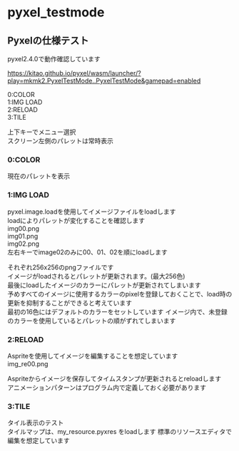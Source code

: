 # pyxel_testmode
## Pyxelの仕様テスト
 pyxel2.4.0で動作確認しています  

https://kitao.github.io/pyxel/wasm/launcher/?play=mkmk2.PyxelTestMode..PyxelTestMode&gamepad=enabled


 0:COLOR  
 1:IMG LOAD  
 2:RELOAD  
 3:TILE  

  上下キーでメニュー選択  
  スクリーン左側のパレットは常時表示  

### 0:COLOR
  現在のパレットを表示

### 1:IMG LOAD 
  pyxel.image.loadを使用してイメージファイルをloadします  
  loadによりパレットが変化することを確認します  
    img00.png  
    img01.png  
    img02.png  
  左右キーでimage02のみに00、01、02を順にloadします  

  それぞれ256x256のpngファイルです  
  イメージがloadされるとパレットが更新されます。(最大256色)  
  最後にloadしたイメージのカラーにパレットが更新されてしまいます  
  予めすべてのイメージに使用するカラーのpixelを登録しておくことで、load時の更新を抑制することができると考えています  
  最初の16色にはデフォルトのカラーをセットしています
  イメージ内で、未登録のカラーを使用しているとパレットの順がずれてしまいます
  
  
### 2:RELOAD 
  Aspriteを使用してイメージを編集することを想定しています  
    img_re00.png 

  Aspriteからイメージを保存してタイムスタンプが更新されるとreloadします  
  アニメーションパターンはプログラム内で定義しておく必要があります  

### 3:TILE 
  タイル表示のテスト  
  タイルマップは、my_resource.pyxres をloadします
  標準のリソースエディタで編集を想定しています  




